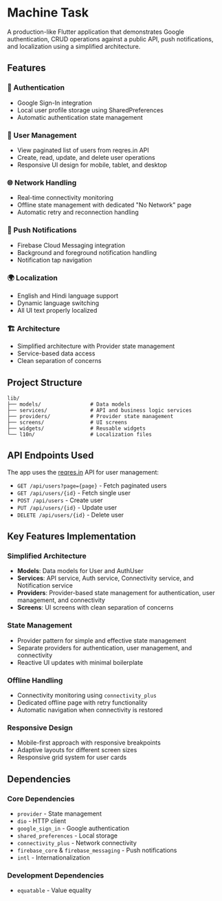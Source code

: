 # Machine Task

A production-like Flutter application that demonstrates Google authentication, CRUD operations against a public API, push notifications, and localization using a simplified architecture.

## Features

### 🔐 Authentication
- Google Sign-In integration
- Local user profile storage using SharedPreferences
- Automatic authentication state management

### 📱 User Management
- View paginated list of users from reqres.in API
- Create, read, update, and delete user operations
- Responsive UI design for mobile, tablet, and desktop

### 🌐 Network Handling
- Real-time connectivity monitoring
- Offline state management with dedicated "No Network" page
- Automatic retry and reconnection handling

### 🔔 Push Notifications
- Firebase Cloud Messaging integration
- Background and foreground notification handling
- Notification tap navigation

### 🌍 Localization
- English and Hindi language support
- Dynamic language switching
- All UI text properly localized

### 🏗️ Architecture
- Simplified architecture with Provider state management
- Service-based data access
- Clean separation of concerns

## Project Structure

```
lib/
├── models/                # Data models
├── services/              # API and business logic services
├── providers/             # Provider state management
├── screens/               # UI screens
├── widgets/               # Reusable widgets
└── l10n/                  # Localization files
```

## API Endpoints Used

The app uses the [reqres.in](https://reqres.in/) API for user management:

- `GET /api/users?page={page}` - Fetch paginated users
- `GET /api/users/{id}` - Fetch single user
- `POST /api/users` - Create user
- `PUT /api/users/{id}` - Update user
- `DELETE /api/users/{id}` - Delete user

## Key Features Implementation

### Simplified Architecture
- **Models**: Data models for User and AuthUser
- **Services**: API service, Auth service, Connectivity service, and Notification service
- **Providers**: Provider-based state management for authentication, user management, and connectivity
- **Screens**: UI screens with clean separation of concerns

### State Management
- Provider pattern for simple and effective state management
- Separate providers for authentication, user management, and connectivity
- Reactive UI updates with minimal boilerplate

### Offline Handling
- Connectivity monitoring using `connectivity_plus`
- Dedicated offline page with retry functionality
- Automatic navigation when connectivity is restored

### Responsive Design
- Mobile-first approach with responsive breakpoints
- Adaptive layouts for different screen sizes
- Responsive grid system for user cards

## Dependencies

### Core Dependencies
- `provider` - State management
- `dio` - HTTP client
- `google_sign_in` - Google authentication
- `shared_preferences` - Local storage
- `connectivity_plus` - Network connectivity
- `firebase_core` & `firebase_messaging` - Push notifications
- `intl` - Internationalization

### Development Dependencies
- `equatable` - Value equality
